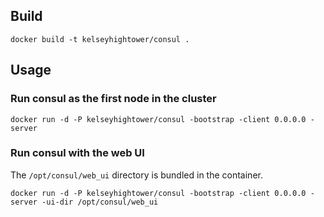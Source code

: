 ## Build

```
docker build -t kelseyhightower/consul .
```

## Usage

### Run consul as the first node in the cluster

```
docker run -d -P kelseyhightower/consul -bootstrap -client 0.0.0.0 -server
```

### Run consul with the web UI

The `/opt/consul/web_ui` directory is bundled in the container.

```
docker run -d -P kelseyhightower/consul -bootstrap -client 0.0.0.0 -server -ui-dir /opt/consul/web_ui
```

